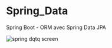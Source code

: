 # Spring_Data
Spring Boot - ORM avec Spring Data JPA

![spring dqtq screen](https://user-images.githubusercontent.com/81532862/160698630-2770bab4-caf8-490c-95ba-3a8a3b343f2b.PNG)
